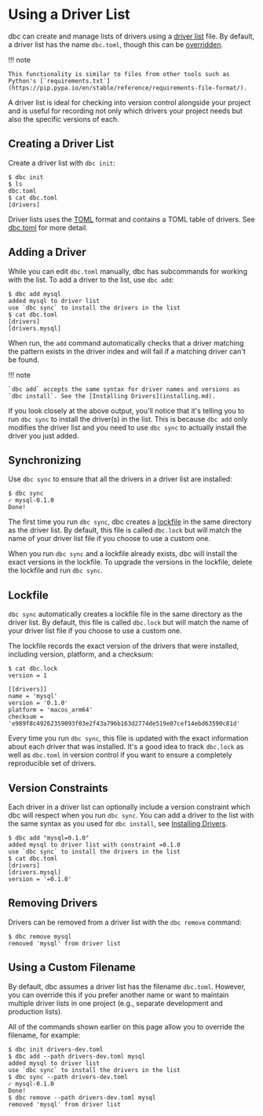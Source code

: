 <!-- Copyright (c) 2025 Columnar Technologies Inc.  All rights reserved. -->

# Using a Driver List

dbc can create and manage lists of drivers using a [driver list](../concepts/driver_list.md) file.
By default, a driver list has the name `dbc.toml`, though this can be [overridden](#using-a-custom-filename).

!!! note

    This functionality is similar to files from other tools such as Python's [`requirements.txt`](https://pip.pypa.io/en/stable/reference/requirements-file-format/).

A driver list is ideal for checking into version control alongside your project and is useful for recording not only which drivers your project needs but also the specific versions of each.

## Creating a Driver List

Create a driver list with `dbc init`:

```console
$ dbc init
$ ls
dbc.toml
$ cat dbc.toml
[drivers]

```

Driver lists uses the [TOML](https://toml.io) format and contains a TOML table of drivers. See [dbc.toml](../reference/dbc.toml.md) for more detail.

## Adding a Driver

While you can edit `dbc.toml` manually, dbc has subcommands for working with the list.
To add a driver to the list, use `dbc add`:

```console
$ dbc add mysql
added mysql to driver list
use `dbc sync` to install the drivers in the list
$ cat dbc.toml
[drivers]
[drivers.mysql]
```

When run, the `add` command automatically checks that a driver matching the pattern exists in the driver index and will fail if a matching driver can't be found.

!!! note

    `dbc add` accepts the same syntax for driver names and versions as `dbc install`. See the [Installing Drivers](installing.md).

If you look closely at the above output, you'll notice that it's telling you to run `dbc sync` to install the driver(s) in the list. This is because `dbc add` only modifies the driver list and you need to use `dbc sync` to actually install the driver you just added.

## Synchronizing

Use `dbc sync` to ensure that all the drivers in a driver list are installed:

```console
$ dbc sync
✓ mysql-0.1.0
Done!
```

The first time you run `dbc sync`, dbc creates a [lockfile](#lockfile) in the same directory as the driver list.
By default, this file is called `dbc.lock` but will match the name of your driver list file if you choose to use a custom one.

When you run `dbc sync` and a lockfile already exists, dbc will install the exact versions in the lockfile.
To upgrade the versions in the lockfile, delete the lockfile and run `dbc sync`.

## Lockfile

`dbc sync` automatically creates a lockfile file in the same directory as the driver list. By default, this file is called `dbc.lock` but will match the name of your driver list file if you choose to use a custom one.

The lockfile records the exact version of the drivers that were installed, including version, platform, and a checksum:

```console
$ cat dbc.lock
version = 1

[[drivers]]
name = 'mysql'
version = '0.1.0'
platform = 'macos_arm64'
checksum = 'e989f8c49262359093f03e2f43a796b163d2774de519e07cef14ebd63590c81d'
```

Every time you run `dbc sync`, this file is updated with the exact information about each driver that was installed.
It's a good idea to track `dbc.lock` as well as `dbc.toml` in version control if you want to ensure a completely reproducible set of drivers.

## Version Constraints

Each driver in a driver list can optionally include a version constraint which dbc will respect when you run `dbc sync`. You can add a driver to the list with the same syntax as you used for `dbc install`, see [Installing Drivers](installing.md).

```console
$ dbc add "mysql=0.1.0"
added mysql to driver list with constraint =0.1.0
use `dbc sync` to install the drivers in the list
$ cat dbc.toml
[drivers]
[drivers.mysql]
version = '=0.1.0'
```

## Removing Drivers

Drivers can be removed from a driver list with the `dbc remove` command:

```console
$ dbc remove mysql
removed 'mysql' from driver list
```

## Using a Custom Filename

By default, dbc assumes a driver list has the filename `dbc.toml`. However, you can override this if you prefer another name or want to maintain multiple driver lists in one project (e.g., separate development and production lists).

All of the commands shown earlier on this page allow you to override the filename, for example:

```console
$ dbc init drivers-dev.toml
$ dbc add --path drivers-dev.toml mysql
added mysql to driver list
use `dbc sync` to install the drivers in the list
$ dbc sync --path drivers-dev.toml
✓ mysql-0.1.0
Done!
$ dbc remove --path drivers-dev.toml mysql
removed 'mysql' from driver list
```
